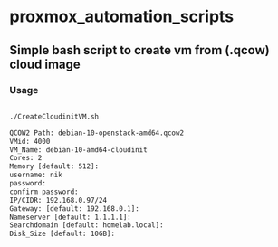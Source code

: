 # proxmox_automation_scripts

## Simple bash script to create vm from (.qcow) cloud image 
### Usage

```bash

./CreateCloudinitVM.sh

QCOW2 Path: debian-10-openstack-amd64.qcow2
VMid: 4000
VM_Name: debian-10-amd64-cloudinit
Cores: 2
Memory [default: 512]:
username: nik
password:
confirm password:
IP/CIDR: 192.168.0.97/24
Gateway: [default: 192.168.0.1]:
Nameserver [default: 1.1.1.1]:
Searchdomain [default: homelab.local]:
Disk_Size [default: 10GB]:

```


